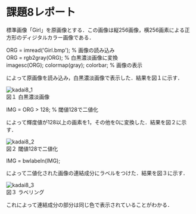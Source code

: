 # 課題8レポート　　
標準画像「Girl」を原画像とする．この画像は縦256画像，横256画素による正方形のディジタルカラー画像である．

ORG = imread('Girl.bmp'); % 画像の読み込み  
ORG = rgb2gray(ORG); % 白黒濃淡画像に変換  
imagesc(ORG); colormap(gray); colorbar; % 画像の表示  

によって原画像を読み込み，白黒濃淡画像で表示した．結果を図１に示す．

![kadai8_1](https://github.com/dolphinhardcore/kadai/blob/master/image/kadai8_1.png)  
図１ 白黒濃淡画像

IMG = ORG > 128; % 閾値128で二値化

によって輝度値が128以上の画素を1，その他を0に変換した．結果を図２に示す． 

![kadai8_2](https://github.com/dolphinhardcore/kadai/blob/master/image/kadai8_2.png)  
図２ 閾値128で二値化

IMG = bwlabeln(IMG);

によって二値化された画像の連結成分にラベルをつけた．結果を図３に示す．  

![kadai8_3](https://github.com/dolphinhardcore/kadai/blob/master/image/kadai8_3.png)  
図３ ラベリング

これによって連結成分の部分は同じ色で表示されていることがわかる．
